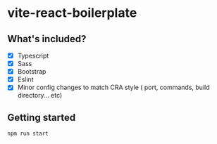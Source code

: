 # vite-react-boilerplate

## What's included?

- [x] Typescript
- [x] Sass
- [x] Bootstrap
- [x] Eslint
- [x] Minor config changes to match CRA style ( port, commands, build directory... etc)

## Getting started

`npm run start`
